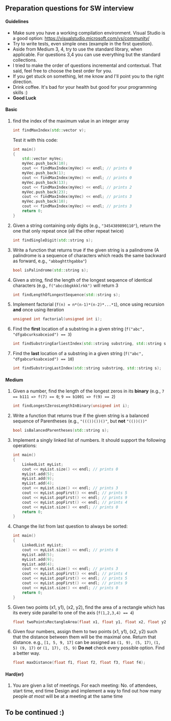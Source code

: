 ## Preparation questions for SW interview

#### Guidelines
- Make sure you have a working compilation environment. Visual Studio is a good option: https://visualstudio.microsoft.com/vs/community/
- Try to write tests, even simple ones (example in the first question).
- Aside from Medium 3, 4, try to use the standard library, when applicable. For questions 3,4 you can use everything but the standard collections.
- I tried to make the order of questions incremental and contextual. That said, feel free to choose the best order for you.
- If you get stuck on something, let me know and I'll point you to the right direction.
- Drink coffee. It's bad for your health but good for your programming skills :)
- **Good Luck**
#### Basic

1. find the index of the maximum value in an integer array
   ```C++
   int findMaxIndex(std::vector v);
   ```
   Test it with this code:
    ```C++
    int main()
    {
        std::vector myVec;
        myVec.push_back(10);
        cout << findMaxIndex(myVec) << endl; // prints 0
        myVec.push_back(1);
        cout << findMaxIndex(myVec) << endl; // prints 0
        myVec.push_back(13);
        cout << findMaxIndex(myVec) << endl; // prints 2
        myVec.push_back(23);
        cout << findMaxIndex(myVec) << endl; // prints 3
        myVec.push_back(10);
        cout << findMaxIndex(myVec) << endl; // prints 3
        return 0;
    }
    ```
1. Given a string containing only digits (e.g., `"3454389890110"`), return the one that only repeat once (all the other repeat twice)
   ```C++
   int findSingleDigit(std::string s);
   ```
1. Write a function that returns true if the given string is a palindrome (A palindrome is a sequence of characters which reads the same backward as forward, e.g., `"abbaghtthgabba"`)
   ```C++
   bool isPalindrome(std::string s);
   ```
1. Given a string, find the length of the longest sequence of identical characters (e.g., `f("abccbbgkkklrkk")` will return 3
   ```C++
   int findLengthOfLongestSequence(std::string s);
   ```
1. Implement factorial (`f(n) = n*(n-1)*(n-2)*...*1`), once using recursion **and** once using iteration
   ```C++
   unsigned int factorial(unsigned int i);
   ```
1. Find the **first** location of a substring in a given string (`f("abc", "dfgabcurksabceiod") == 3`)
   ```C++
   int findSubstringEarliestIndex(std::string substring, std::string s);
   ```
1. Find the **last** location of a substring in a given string (`f("abc", "dfgabcurksabceiod") == 10`)
   ```C++
   int findSubstringLastIndex(std::string substring, std::string s);
   ```
#### Medium
1. Given a number, find the length of the longest zeros in its **binary** (e.g., `7 == b111 => f(7) == 0`; `9 == b1001 => f(9) == 2`)
   ```C++
   int findLongestZerosLengthInBinary(unsigned int i);
   ```
1. Write a function that returns true if the given string is a balanced sequence of Parentheses (e.g., `"((())())()"`, but **not** `"(())())"`
    ```C++
    bool isBalancedParentheses(std::string s);
    ```
1. Implement a singly linked list of numbers. It should support the following operations:
    ```C++
    int main()
    {
        LinkedList myList;
        cout << myList.size() << endl; // prints 0
        myList.add(5);
        myList.add(9);
        myList.add(4);
        cout << myList.size() << endl; // prints 3
        cout << myList.popFirst() << endl; // prints 5 
        cout << myList.popFirst() << endl; // prints 9
        cout << myList.popFirst() << endl; // prints 4
        cout << myList.size() << endl; // prints 0
        return 0;
    }
    ```
1. Change the list from last question to always be sorted:
    ```C++
    int main()
    {
        LinkedList myList;
        cout << myList.size() << endl; // prints 0
        myList.add(5);
        myList.add(9);
        myList.add(4);
        cout << myList.size() << endl; // prints 3
        cout << myList.popFirst() << endl; // prints 4 
        cout << myList.popFirst() << endl; // prints 5
        cout << myList.popFirst() << endl; // prints 9
        cout << myList.size() << endl; // prints 0
        return 0;
    }
    ```
1. Given two points (x1, y1), (x2, y2), find the area of a rectangle which has its every side parallel to one of the axis (`f(1,2,3,4) == 4`)
   ```C++
   float twoPointsRectangleArea(float x1, float y1, float x2, float y2);
   ```
1. Given four numbers, assign them to two points (x1, y1), (x2, y2) such that the distance between them will be the maximal one. Return that distance.
    e.g., `[1, 5, 9, 17]` can be assigned as `(1, 9), (5, 17)`, `(1, 5) (9, 17)` or `(1, 17), (5, 9)`
    **Do not** check every possible option. Find a better way.
   ```C++
   float maxDistance(float f1, float f2, float f3, float f4);
   ```
#### Hard(er)
1. You are given a list of meetings. For each meeting:
    No. of attendees, start time, end time
    Design and implement a way to find out how many people *at most* will be at a meeting at the same time
    
## To be continued :)
